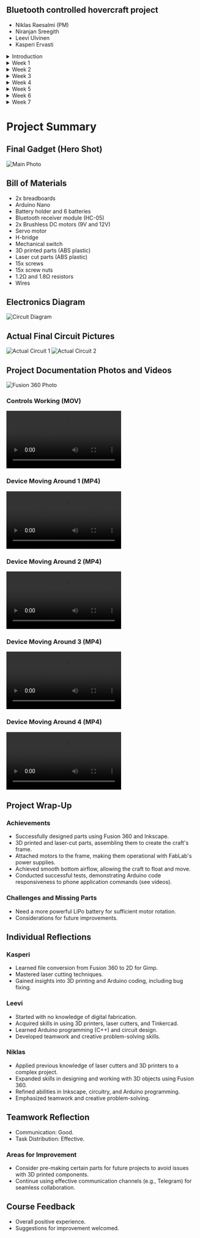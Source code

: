## Bluetooth controlled hovercraft project

- Niklas Raesalmi (PM)
- Niranjan Sreegith
- Leevi Ulvinen
- Kasperi Ervasti


<details>
  <summary>Introduction</summary>

  ## What is Your Concept?

  Describe the concept in detail.
  ![hoovercraft](./Project%20documentation/hoovercraft.webp)


   Our idea is to make a Bluetooth-controlled miniature hovercraft that'll be made to run on land. It will work by having two fans, with one blowing air downwards to inflate the skirt, and the other moving the craft. The direction of the hovercraft is controlled with flaps placed behind the fan on the back to direct the airflow. Hovercrafts work by flowing enough air under itself to barely lift the craft from the ground, making it "hover". Below is a picture that explains the process: 

   ![howitworks](./Project%20documentation/how-hovercraft-work-1024x438.png)

   [How Does a Hovercraft Work?](https://www.amphibiousmarine.com/how-does-a-hovercraft-work/)

  The fan blades will be spun with brushless dc motors, and the flaps with a servo motor. Only the servo motor and the brushless dc motor on the back will be controlled with the Bluetooth controller, and the fan on the bottom will be constantly blowing air to inflate the skirt once power has been turned on. A Bluetooth module will receive instructions and feed them to an Arduino from a controller to move the craft. The motor on the back will be able to spin in either direction to move the craft forwards or in reverse. The base of the craft will be made out of a laser-cut piece with screwholes to attach the cover for the components and both the fans. There will be a circular hole in the center of the base where the skirt will inflate from. The cover for all the components that will be placed on the base will be made with a 3d printer out of ABS or other though plastic. Also, the same material will be used to make the fan blades and the stand for the fan on the back. The skirt of the craft will be made out of a though but malleable plastic such as a thick trash bag.

  ## How Did You Arrive at This Concept?

  Our first idea was to make a radio-controlled car, but we thought of making something more original and unique. We thought of making a drone, but it seemed way too difficult to produce with the time and materials given. One of us remembered seeing a radio-controlled hovercraft once, and we took up the idea. We got a tip that making the controller be connected via Bluetooth is easier than having it be through radio waves, we combined both ideas and came up with the Bluetooth-controlled hovercraft. We looked up how rc hovercrafts are made and used the designs as a reference to come up with a rough sketch. 

  ## What Were Your Design Sketches?

  Describe functionality, other options you considered while deciding on your design. Add images! Our first sketch includes a very boxy shape for the body with the back fan placed very high up top. The base of the craft is a flat piece with a hole in the center for airflow to inflate the skirt shown under the base. In the large sketch, the back fan is attached to the cover but in the top left corner, a hole is made in the cover for the fan to be able to sit on the base. This'll allow for testing of the prototype without the cover on. We also thought of making a removable rectangular lid for the cover shown in the top left sketch but the idea was scrapped because there will be no need for it. Also, the body of the craft is going to be rounded at the front and flat in the back. In the sketching phase we thought of placing the components in the front and the batteries in the back but decided later to switch their places to balance the weight of the craft more. 
  ![Design Sketch](./Project%20documentation/IMG20230322133938.jpg)

  ## How Can This Be Realized?

  Describe processes, materials, initial bill of materials. As said previously, the base will be laser cut, and the rest of the pieces will be 3d printed. Screws are needed to attach the pieces together. Also, the circuitry will need to be assembled and tested, and the code for the Arduino written. The initial parts needed for the project are:

  - A breadboard
  - An Arduino Nano
  - A battery holder and 6 batteries
  - A Bluetooth receiver module
  - 2X Brushless 6V DC motors
  - A servo motor
  - An H-bridge
  - A mechanical switch

  ## What Is Your Reflection on Your Process?

  We believe the physical aspect of the creation process will be relatively simple, but the complexity comes with the circuitry and the programming part.

  ## Roles

  Niklas - Manager, (Designer)
  
  Niranjan - Prototyper, (Programmer)
  
  Leevi - Programmer, (Prototyper)
  
  Kasperi - Designer, (Prototyper)

</details>

<details>
  <summary>Week 1</summary>

  ## Design and Fabrication Process

  What was your design and fabrication process during this week?
  We continued with our planning and designing of the Hovercraft. We set out requirements and needs for the 3D modeling of the hovercraft's body. But, our main focus remained on the electronic circuits and components. We defined all the components that were needed by us and set out to request all the additional components we identified that we would need. This included an Arduino Nano, the Bluetooth module HC-05, as well as an extra DC motor. We used Tinkercad to replicate and test how the circuitry should be wired and how the code should be written.

  ## Purpose of the Current Prototype, Test, or Idea

  What is the purpose of the current prototype, test, or idea?
  The objective of the prototype modeling and testing was to check how the circuit should be arranged, what works, and how it works. We wanted to see how well the components would work with each other. Through the tests, we were also able to analyze the faults in our assumptions and reassess the needed components/connection.

  ## Results

  What were the results?
  We realized that the circuit connections were more complex than they needed to be and simplified the connection. We were not able to get the code running up and full as there seemed to be some missing pieces in the code file.

  ## Consideration of Requirements

  How were the requirements considered?
  We defined the requirements based on our understanding of how the hovercraft should function. We identified what we would like the hovercraft to do, like reverse or change directions. Accordingly, we arranged the components in the circuit and programmed them to meet their requirements. For example, we only needed one DC motor to change the direction of rotation, the one on top helping the hovercraft move around. The motor on the bottom of the craft needed only to push air one way, so it need not change its direction of rotation.

  ## Reflection on the Process, Experiences, and Outcomes

  What is your reflection on your process, experiences, and outcomes?
  The process helped define many features of the craft. We were able to experience building the circuit from scratch piece by piece. The outcomes of the process shed light on what did not work so well, like the codes.

  ## Latest Circuit Connections

  The file contains the latest circuit connections that we simplified from the initial version.

  ## Weekly Task Distributions

  Leevi - Circuit Design and Programming.
  Niranjan - Circuit Design and Programming, Wiki Task Description.
  Kasperi - 3D Design and modeling.
  Niklas -  3D Design and modeling.

</details>

<details>
  <summary>Week 2</summary>

  ## Design and Fabrication Process

  What was your design and fabrication process during this week?
  We continued where we left off last week. We continued working on the circuitry but mostly focused on producing a rudimentary 3D model for the hovercraft with Fusion 360. The model's measurements weren't exact since we didn't know the measurements of all the components yet. We also found a 3D model for the propeller that we can use.

  ## Purpose of the Current Prototype, Test, or Idea

  What is the purpose of the current prototype, test, or idea?
  Currently, we are planning to 3D print most of the hovercraft. The cover, the propeller holder, and propeller are going to be 3D printed, but the base is supposed to be laser-cut and screwed to the cover. We are planning to place the breadboard under the propeller holder, the batteries to the front of the hovercraft inside the cover, and make the skirt of the hovercraft from a plastic trash bag.

  ## Results

  What were the results?
  We found some possible problems that have to be accounted for. For example, we have to think about the weight distribution of the hovercraft. If one side has too much weight the hovercraft might tip to a side. We also have to think more about the design of the hovercraft. We still have to add the screw holes to the design and make some other changes.

  ## Consideration of Requirements

  How were the requirements considered?
  We considered the requirements while working on the design. We pondered if we should make the hovercraft waterproof or not. We didn't decide yet but are leaning towards making the hovercraft land driven only. There would be no need to think about possible waterproofing problems.

  ## Reflection on the Process, Experiences, and Outcomes

  What is your reflection on your process, experiences, and outcomes?
  The outcomes of the process showed us some problems with the current design, like the weight distribution.

  ![Image 1](./Project%20documentation/w2.png)
  ![Image 2](./Project%20documentation/w21.png)
  ![Image 2](./Project%20documentation/w22.png)

  ## Weekly Task Distribution

  - Leevi: Circuit Design and Programming.
  - Niranjan: Circuit Design and Programming.
  - Kasperi: 3D Design and modeling, Wiki Description.
  - Niklas: 3D Design and modeling.

</details>

<details>
  <summary>Week 3</summary>

  ## Design and Fabrication Process

  What was your design and fabrication process during this week?
  This week we started planning a new design for the craft since the first design was a little too complicated. It included too many long 3D prints and we decided to laser cut some of the parts. We also received the parts that we are using for the project. In addition to the basic components kit, we received a Bluetooth module (HC-05) and 2 more powerful DC motors that are able to lift the craft off the ground. We also started working on the Arduino code.

  ## Purpose of the Current Prototype, Test, or Idea

  What is the purpose of the current prototype, test, or idea?
  We made some changes to the positions of the motors and fans to make the design more simple and balanced. We also added the screw holes to the design and started putting it together on 360 Fusion.

  ## Results

  What were the results?

  ![image](./Project%20documentation/w3.png)

  We got done with the first design of the new model on 360 Fusion and figured out how to import files from Fusion 360 to Inkscape. We also figured out some of the Arduino code for the Bluetooth module, DC motors, and the servo motor.

  ## Consideration of Requirements

  How were the requirements considered?
  We decided not to make the craft waterproof and focus on the more important things.

  ## Reflection on the Process, Experiences, and Outcomes

  What is your reflection on your process, experiences, and outcomes?
  We noticed that the code was not so simple since we also needed to control the speed of the fans and make them accelerate so that the craft does not jump up in the air when turned on.

</details>

<details>
  <summary>Week 4</summary>

  ## Design and Fabrication Process

  What was your design and fabrication process during this week?

  We finished our new 3D model, separated each part as individual STL files, and moved them to a USB stick to be eventually printed. We measured the dimensions of the parts that needed housing and made the holders for the motors. Also, the back fan casing was lifted up enough so that the servo motor could be fitted under it. We realized that some of the parts still needed more screw holes to make attaching the parts together easier. Also, the turning fins were tweaked so that attaching them to the servo would be easier. We got a tip that PLA plastic might be too fragile for our build and we should use ABS instead so we reserved an overnight time for the Raise3D Pro2 (II ABS) -printer. The program to control the motors also had some changes made, as the motors needed a way to be gradually sped up to help with the controlling of the craft.

  ## Purpose of the Current Prototype, Test, or Idea

  What is the purpose of the current prototype, test, or idea?
  The final changes were made to the design to ease the assembling part, and the material was chosen to make the final project more resistant to breakage. The changes to the Arduino code will make the liftoff smoother and allow for better control of the movement of the craft.

  ## Results

  What were the results?
  Below are all the parts laid out before separating them into individual files with all the final changes made.

  ![Hovercraft Parts](./Project%20documentation/w4.png)
  ![image](./Project%20documentation/w41.png)
  ![image](./Project%20documentation/w42.png)

  ## Consideration of Requirements

  How were the requirements considered?
  Since the bed for the 3D printer is 30cm by 30cm in size, we decided also to make the parts that hold the skirt in place with the laser cutter to save time and space on the bed. Also, the possibility of losing control of the craft and the rod of the motors slipping when in contact with the fan were considered when refining the code.

  ## Reflection on the Process, Experiences, and Outcomes

  What is your reflection on your process, experiences, and outcomes?
  The process of moving the F3D files to Inkscape required far more effort than we initially thought. We are happy with the final design, although a few changes could've still been made, such as making indentations on the back fan casing to make the turning range for the fins greater.

  ## Weekly Task Distribution

  - Leevi: Expanding the program with features to make the controls smoother.
  - Kasperi: Moving required F3D files into Inkscape and refining the designs.
  - Niklas: Finalizing the 3D design, converting and separating files.
  - Niranjan: Measuring dimensions of components and expanding the program with features to make the controls smoother.

</details>

<details>
  <summary>Week 5</summary>

  ## Design and Fabrication Process

  What was your design and fabrication process during this week?

  For week 5, we first began finalizing the printing files and booking 3D printing machines. We converted the initial design into separate parts and saved them as STL files. The process of printing at FabLab was not the most familiar, but we received help from multiple T.A.s. The printing files were aligned on the Model processing software and sent for printing to the machines. The printing in itself took around 20+ hours as the parts were quite big. We could not fit in some parts so we booked another printing slot for the next week.

  ![3D Printed Materials in Machine](./Project%20documentation/w5.jpg)

  We had to redo the 3D prints 2 times as the raft of the prints was curling. Eventually, it fixed itself, and the print was completed. Once done with the prints, we were faced with a new problem.

  ![Stubborn Raft on 3D Printed Parts](./Project%20documentation/w51.jpg)

  The nozzles were too close to one another causing drying problems with the raft, which resulted in the raft being unreasonably hard to separate. The problem persisted, and we had to consult the TA. He then helped us out by dissolving the pieces in Limonene which helped soften the raft material, eventually allowing us to scrape it off and wash it clean.

  ![3D Printed Parts Dissolving in Limonene](./Project%20documentation/w52.jpg)

  We then proceeded to work on the circuitry of the hovercraft. We realized that the Bluetooth module was 3.3V and it was being connected to the Arduino which was sending an output of 5V, and so we needed to devise new additions such as resistors into the circuit. We also had a look at how we plan to control the whole device and found out about mobile applications on Appstore that could help us out with this. We decided on this particular app for the Project: [Bluetooth RC Controller](https://play.google.com/store/apps/details?id=braulio.calle.bluetoothRCcontroller&hl=en_US&pli=1).

  ## Purpose of the Current Prototype, Test, or Idea

  What is the purpose of the current prototype, test, or idea?
  The purpose of the current prototype is to get the hovercraft up and moving. The idea is to understand the frame of the hovercraft and to prevent the components in the circuit from frying.

  ## Results

  What were the results?
  The results were quite intriguing as some of the 3D printed parts had problems with the raft being stubbornly stuck into them. The circuit problems were easily resolved using two resistors.

  ## Consideration of Requirements

  How were the requirements considered?
  The requirements were considered by keeping in mind the properties of physics and electric conduction.

  ## Reflection on the Process, Experiences, and Outcomes

  What is your reflection on your process, experiences, and outcomes?
  Overall the process was very insightful. We got to learn how to use a 3D printer and got to know more about its features. Learning theoretically about circuits is one thing and actually having to implement it is another, it gave us deep insight into the intricacies of electronic circuits.

  ## Weekly Task Distribution

  - Leevi: In charge of circuit design and connections.
  - Kasperi: Laser cutting and Assisting with 3D printing.
  - Niklas: Designing and converting 3D print files.
  - Niranjan: Overseeing 3D printing process and designing circuit.

</details>

<details>
  <summary>Week 6</summary>

  ## Design and Fabrication Process

  What was your design and fabrication process during this week?
  Week 6 we worked on getting the pieces together.
  ![image](./Project%20documentation/w6.jpg)
   We had to make new bigger holes for the screws and attempted to enlarge them with a hand drill, which failed. We then lasercut some of the parts again.

Old version
  ![Old Version](./Project%20documentation/w61.jpg)
  ![Old Version](./Project%20documentation/w62.jpg)
  
New version
  ![New Version](./Project%20documentation/w63.jpg)

  We also 3D printed the rest of the parts, including the turning wings and the key to the back fan.
  ![Image](./Project%20documentation/w64.jpg)
  Then we screwed together the bottom parts with long screws and screw nuts. Week 6, we also worked on the circuitry, figuring out how to connect the Bluetooth module and the servo motor to the breadboard.
  ![Image](./Project%20documentation/w65.jpg)
  ![Image](./Project%20documentation/w66.jpg)
  We sanded down the 3D printed parts and glued them to the laser-cut parts. 
  ![Image](./Project%20documentation/w67.jpg)
  We also fixed one broken part. During week 6, we got the motors working as well.

  ## Purpose of the Current Prototype, Test, or Idea

  What is the purpose of the current prototype, test, or idea?
  The purpose of the current prototype is to get the hovercraft up and moving. We got the pieces together and motors working, so now we need to attach the plastic bag to make it float.

  ## Results

  What were the results?
  Drilling bigger holes failed, so we had to lasercut some of the parts again. We got the frame of the craft together pretty well this week (last pic).

  ## Consideration of Requirements

  How were the requirements considered?
  The requirements were considered by keeping in mind the properties of physics and electric conduction.

  ## Reflection on the Process, Experiences, and Outcomes

  What is your reflection on your process, experiences, and outcomes?
  We faced a few problems but figured everything out in the end. We made good progress this week.

  ## Weekly Task Distribution

  - Leevi: Circuit designing, drilling new holes, and sanding down the pieces.
  - Kasperi: Laser cutting the parts again and Assisting with 3D printing.
  - Niklas: Sanding the pieces and assembling the body.
  - Niranjan: Overseeing 3D printing process and designing circuit.

</details>

<details>
  <summary>Week 7</summary>

  ## Design and Fabrication Process

  What was your design and fabrication process during this week?
  We finalized the body of the craft by screwing on the skirt. We attached the bottom fan before, realizing that we couldn't access it after attaching the bottom plate. Taping around the motor rod ensured a secure hold between the rod and the key. 
  ![Image](./Project%20documentation/w7.jpg)Extra material at the top prevented sliding, taped for a cleaner look. 
  ![Image](./Project%20documentation/w71.jpg)The back fan was attached, and after testing, a new, centered key was 3D printed. Turning wings were connected using wire hinges, and the servo motor was secured with a bolt from the spacers. Bubble wrap pieces served as tension to prevent wing movement. ![Image](./Project%20documentation/w72.jpg)The circuit was modified, moving the Arduino to a separate breadboard for clearer connections.
  ![Image](./Project%20documentation/w73.jpg) 
  The code was adjusted to interpret data from the Bluetooth module.

  ![Hovercraft Testing](./Project%20documentation/w74.MOV)

  ![Hovercraft Testing](./Project%20documentation/w75.MOV)

  ## Purpose of the Current Prototype, Test, or Idea

  What is the purpose of the current prototype, test, or idea?
  Initial tests were made to ensure the functionality of the device when it will eventually be put together.

  ## Results

  What were the results?

  ## Consideration of Requirements

  How were the requirements considered?
  We found out that the maximum output of the battery pack is around 0.2 A, and both motors require a minimum current of around 0.6 A, so we cannot get the final project running off just the battery pack.

</details>


# Project Summary

## Final Gadget (Hero Shot)

![Main Photo](./Project%20documentation/IMG_20230502_151154_560.jpg)

## Bill of Materials

- 2x breadboards
- Arduino Nano
- Battery holder and 6 batteries
- Bluetooth receiver module (HC-05)
- 2x Brushless DC motors (9V and 12V)
- Servo motor
- H-bridge
- Mechanical switch
- 3D printed parts (ABS plastic)
- Laser cut parts (ABS plastic)
- 15x screws
- 15x screw nuts
- 1.2Ω and 1.8Ω resistors
- Wires

## Electronics Diagram

![Circuit Diagram](./Project%20documentation/image__8_.png)

## Actual Final Circuit Pictures

![Actual Circuit 1](./Project%20documentation/IMG_5796.jpg)
![Actual Circuit 2](./Project%20documentation/IMG_5798.jpg)

## Project Documentation Photos and Videos

![Fusion 360 Photo](./Project%20documentation/image.png)

### Controls Working (MOV)
![Controls Working](./Project%20documentation/IMG_6761.MOV)

### Device Moving Around 1 (MP4)
![Device Moving Around 1](./Project%20documentation/VID20230503123519.mp4)

### Device Moving Around 2 (MP4)
![Device Moving Around 2](./Project%20documentation/VID20230503145638.mp4)

### Device Moving Around 3 (MP4)
![Device Moving Around 3](./Project%20documentation/VID_20230503150201.mp4)

### Device Moving Around 4 (MP4)
![Device Moving Around 4](./Project%20documentation/VID_20230503152108.mp4)

## Project Wrap-Up

### Achievements

- Successfully designed parts using Fusion 360 and Inkscape.
- 3D printed and laser-cut parts, assembling them to create the craft's frame.
- Attached motors to the frame, making them operational with FabLab's power supplies.
- Achieved smooth bottom airflow, allowing the craft to float and move.
- Conducted successful tests, demonstrating Arduino code responsiveness to phone application commands (see videos).

### Challenges and Missing Parts

- Need a more powerful LiPo battery for sufficient motor rotation.
- Considerations for future improvements.

## Individual Reflections

### Kasperi

- Learned file conversion from Fusion 360 to 2D for Gimp.
- Mastered laser cutting techniques.
- Gained insights into 3D printing and Arduino coding, including bug fixing.

### Leevi

- Started with no knowledge of digital fabrication.
- Acquired skills in using 3D printers, laser cutters, and Tinkercad.
- Learned Arduino programming (C++) and circuit design.
- Developed teamwork and creative problem-solving skills.

### Niklas

- Applied previous knowledge of laser cutters and 3D printers to a complex project.
- Expanded skills in designing and working with 3D objects using Fusion 360.
- Refined abilities in Inkscape, circuitry, and Arduino programming.
- Emphasized teamwork and creative problem-solving.

## Teamwork Reflection

- Communication: Good.
- Task Distribution: Effective.

### Areas for Improvement

- Consider pre-making certain parts for future projects to avoid issues with 3D printed components.
- Continue using effective communication channels (e.g., Telegram) for seamless collaboration.

## Course Feedback

- Overall positive experience.
- Suggestions for improvement welcomed.
